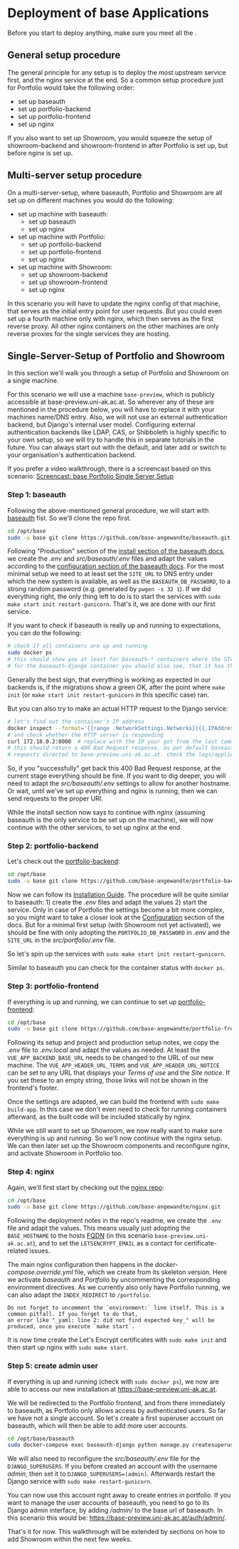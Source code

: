 # Deployment of base Applications

Before you start to deploy anything, make sure you meet all the [](./requirements.md).

## General setup procedure

The general principle for any setup is to deploy the most upstream service first, and the nginx service at the end.
So a common setup procedure just for Portfolio would take the following order:

- set up baseauth
- set up portfolio-backend
- set up portfolio-frontend
- set up nginx

If you also want to set up Showroom, you would squeeze the setup of showroom-backend and showroom-frontend in after
Portfolio is set up, but before nginx is set up.

## Multi-server setup procedure

On a multi-server-setup, where baseauth, Portfolio and Showroom are
all set up on different machines you would do the following:

- set up machine with baseauth:
  - set up baseauth
  - set up nginx
- set up machine with Portfolio:
  - set up portfolio-backend
  - set up portfolio-frontend
  - set up nginx
- set up machine with Showroom:
  - set up showroom-backend
  - set up showroom-frontend
  - set up nginx

In this scenario you will have to update the nginx config of that machine, that serves as the initial entry point
for user requests. But you could even set up a fourth machine only with nginx, which then serves as the first
reverse proxy. All other nginx containers on the other machines are only reverse proxies for the single services
they are hosting.

## Single-Server-Setup of Portfolio and Showroom

In this section we'll walk you through a setup of Portfolio and Showroom on a single machine.

For this scenario we will use a machine `base-preview`, which is publicly accessible at base-preview.uni-ak.ac.at.
So wherever any of these are mentioned in the procedure below, you will have to replace it with your machines
name/DNS entry. Also, we will not use an external authentication backend, but Django's internal user model.
Configuring external authentication backends like LDAP, CAS, or Shibboleth is highly specific to your own setup,
so we will try to handle this in separate tutorials in the future. You can always start out with the default,
and later add or switch to your organisation's authentication backend.

If you prefer a video walkthrough, there is a screencast based on this scenario:
[Screencast: base Portfolio Single Server Setup](https://base.uni-ak.ac.at/cloud/index.php/s/3K4rWxJYwCJy653)

### Step 1: baseauth

Following the above-mentioned general procedure, we will start with
[baseauth](https://github.com/base-angewandte/baseauth) fist. So we'll clone the repo first.

```bash
cd /opt/base
sudo -u base git clone https://github.com/base-angewandte/baseauth.git
```

Following "Production" section of the
[install section of the baseauth docs](https://github.com/base-angewandte/baseauth/blob/main/docs/source/install.md),
we create the _.env_ and _src/baseauth/.env_ files and adapt the values according to the
[configuration section of the baseauth docs](https://github.com/base-angewandte/baseauth/blob/main/docs/source/configuration.md).
For the most minimal setup we need to at least set the `SITE_URL` to DNS entry under which the new system
is available, as well as the `BASEAUTH_DB_PASSWORD`, to a strong random password (e.g. generated by `pwgen -s 32 1`).
If we did everything right, the only thing left to do is to start the services with
`sudo make start init restart-gunicorn`. That's it, we are done with our first service.

If you want to check if baseauth is really up and running to expectations, you can do the following:

```bash
# check if all containers are up and running
sudo docker ps
# this should show you at least for baseauth-* containers where the STATUS is "Up [... for some time ...]"
# for the baseauth-django container you should also see, that it has the port 8000/tcp opened.
```

Generally the best sign, that everything is working as expected in our backends is, if the migrations show a green OK,
after the point where `make init` (or `make start init restart-gunicorn` in this specific case) ran.

But you can also try to make an actual HTTP request to the Django service:

```bash
# let's find out the container's IP address
docker inspect --format='{{range .NetworkSettings.Networks}}{{.IPAddress}}{{end}}' baseauth-django
# and check whether the HTTP server is responding
curl 172.18.0.2:8000  # replace with the IP your got from the last command
# this should return a 400 Bad Request response, as per default baseauth will only allow
# requests directed to base-preview.uni-ak.ac.at. check the logs/application.log for details.
```

So, if you "successfully" get back this 400 Bad Request response, at the current stage everything should be fine.
If you want to dig deeper, you will need to adapt the _src/baseauth/.env_ settings to allow for another hostname.
Or wait, until we've set up everything and nginx is running, then we can send requests to the proper URI.

While the install section now says to continue with _nginx_ (assuming baseauth is the only service to be set up
on the machine), we will now continue with the other services, to set up nginx at the end.

### Step 2: portfolio-backend

Let's check out the [portfolio-backend](https://github.com/base-angewandte/portfolio-backend):

```bash
cd /opt/base
sudo -u base git clone https://github.com/base-angewandte/portfolio-backend.git
```

Now we can follow its [Installation Guide](https://portfolio-backend.readthedocs.io/en/latest/install.html).
The procedure will be quite similar to baseauth: 1) create the _.env_ files and adapt the values 2) start the service.
Only in case of Portfolio the settings become a bit more complex, so you might want to take a closer look at the
[Configuration](https://portfolio-backend.readthedocs.io/en/latest/configuration.html) section of the docs.
But for a minimal first setup (with Showroom not yet activated), we should be fine with only adopting the
`PORTFOLIO_DB_PASSWORD` in _.env_ and the `SITE_URL` in the _src/portfolio/.env_ file.

So let's spin up the services with `sudo make start init restart-gunicorn`.

Similar to baseauth you can check for the container status with `docker ps`.

### Step 3: portfolio-frontend

If everything is up and running, we can continue to set up
[portfolio-frontend](https://github.com/base-angewandte/portfolio-frontend):

```bash
cd /opt/base
sudo -u base git clone https://github.com/base-angewandte/portfolio-frontend.git
```

Following its setup and project and production setup notes, we copy the _.env_ file to _.env.local_ and adapt
the values as needed. At least the `VUE_APP_BACKEND_BASE_URL` needs to be changed to the URL of our new machine.
The `VUE_APP_HEADER_URL_TERMS` and `VUE_APP_HEADER_URL_NOTICE` can be set to any URL that displays your
_Terms of use_ and the _Site notice_. If you set these to an empty string, those links will not be shown in the
frontend's footer.

Once the settings are adapted, we can build the frontend with `sudo make build-app`. In this case we don't even
need to check for running containers afterward, as the built code will be included statically by nginx.

While we still want to set up Showroom, we now really want to make sure everything is up and running.
So we'll now continue with the nginx setup. We can then later set up the Showroom components and reconfigure nginx,
and activate Showroom in Portfolio too.

### Step 4: nginx

Again, we'll first start by checking out the [nginx repo](https://github.com/base-angewandte/nginx):

```bash
cd /opt/base
sudo -u base git clone https://github.com/base-angewandte/nginx.git
```

Following the deployment notes in the repo's readme, we create the `.env` file and adapt the values.
This means usually just adopting the `BASE_HOSTNAME` to the hosts
[FQDN](https://en.wikipedia.org/wiki/Fully_qualified_domain_name) (in this scenario `base-preview.uni-ak.ac.at`),
and to set the `LETSENCRYPT_EMAIL` as a contact for certificate-related issues.

The main nginx configuration then happens in the _docker-compose.override.yml_ file, which we create from
its skeleton version. Here we activate _baseauth_ and _Portfolio_ by uncommenting the corresponding environment
directives. As we currently also only have Portfolio running, we can also adapt the `INDEX_REDIRECT` to `/portfolio`.

```{hint}
Do not forget to uncomment the `environment:` line itself. This is a common pitfall. If you forget to do that,
an error like "_yaml: line 2: did not find expected key_" will be produced, once you execute `make start`.
```

It is now time create the Let's Encrypt certificates with `sudo make init` and then
start up nginx with `sudo make start`.

### Step 5: create admin user

If everything is up and running (check with `sudo docker ps`), we now are able to access our new installation at
https://base-preview.uni-ak.ac.at.

We will be redirected to the Portfolio frontend, and from there immediately to baseauth, as Portfolio
only allows access by authenticated users. So far we have not a single account. So let's create a first superuser
account on baseauth, which will then be able to add more user accounts.

```bash
cd /opt/base/baseauth
sudo docker-compose exec baseauth-django python manage.py createsuperuser
```

We will also need to reconfigure the _src/baseauth/.env_ file for the `DJANGO_SUPERUSERS`. If you before created an
account with the username _admin_, then set it to `DJANGO_SUPERUSERS=(admin)`. Afterwards restart the Django service
with `sudo make restart-gunicorn`.

You can now use this account right away to create entries in portfolio. If you want to manage the user accounts of
baseauth, you need to go to its Django admin interface, by adding _/admin/_ to the base url of baseauth. In this
scenario this would be: https://base-preview.uni-ak.ac.at/auth/admin/.

That's it for now. This walkthrough will be extended by sections on how to add Showroom within the next few weeks.
